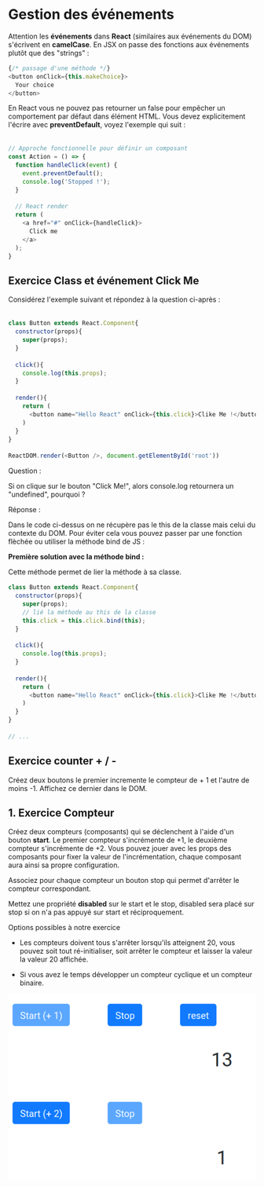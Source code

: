 # Gestion des événements

Attention les **événements** dans **React** (similaires aux événements du DOM) s'écrivent en **camelCase**. En JSX on passe des fonctions aux événements plutôt que des "strings" :

```js
{/* passage d'une méthode */}
<button onClick={this.makeChoice}>
  Your choice
</button>
```

En React vous ne pouvez pas retourner un false pour empêcher un comportement par défaut dans élément HTML. Vous devez explicitement l'écrire avec **preventDefault**, voyez l'exemple qui suit :

```js

// Approche fonctionnelle pour définir un composant
const Action = () => {
  function handleClick(event) {
    event.preventDefault();
    console.log('Stopped !');
  }

  // React render
  return (
    <a href="#" onClick={handleClick}>
      Click me
    </a>
  );
}
```

## Exercice Class et événement Click Me

Considérez l'exemple suivant et répondez à la question ci-après :

```js

class Button extends React.Component{
  constructor(props){
    super(props);
  }

  click(){
    console.log(this.props);
  }

  render(){
    return (
      <button name="Hello React" onClick={this.click}>Clike Me !</button>
    )
  }
}

ReactDOM.render(<Button />, document.getElementById('root'))

```

Question :

Si on clique sur le bouton "Click Me!", alors console.log retournera un "undefined", pourquoi ?

Réponse :

Dans le code ci-dessus on ne récupère pas le this de la classe mais celui du contexte du DOM. Pour éviter cela vous pouvez passer par une fonction flèchée ou utiliser la méthode bind de JS :

**Première solution avec la méthode bind :**

Cette méthode permet de lier la méthode à sa classe.

```js
class Button extends React.Component{
  constructor(props){
    super(props);
    // lié la méthode au this de la classe
    this.click = this.click.bind(this);
  }

  click(){
    console.log(this.props);
  }

  render(){
    return (
      <button name="Hello React" onClick={this.click}>Clike Me !</button>
    )
  }
}

// ...
```

## Exercice counter + / -

Créez deux boutons le premier incremente le compteur de + 1 et l'autre de moins -1. Affichez ce dernier dans le DOM.

## 1. Exercice Compteur

Créez deux compteurs (composants) qui se déclenchent à l'aide d'un bouton **start**. Le premier compteur s'incrémente de +1, le deuxième compteur s'incrémente de +2. Vous pouvez jouer avec les props des composants pour fixer la valeur de l'incrémentation, chaque composant aura ainsi sa propre configuration.

Associez pour chaque compteur un bouton stop qui permet d'arrêter le compteur correspondant.

Mettez une propriété **disabled** sur le start et le stop, disabled sera placé sur stop si on n'a pas appuyé sur start et réciproquement.

Options possibles à notre exercice

- Les compteurs doivent tous s'arrêter lorsqu'ils atteignent 20, vous pouvez soit tout ré-initialiser, soit arrêter le compteur et laisser la valeur la valeur 20 affichée. 

- Si vous avez le temps développer un compteur cyclique et un compteur binaire.

![Counter](../images/button_counter.png)

